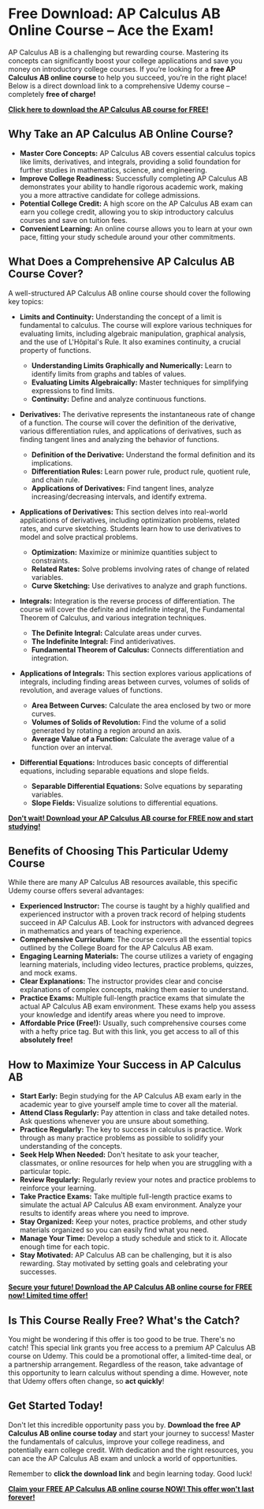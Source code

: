 # Free Download: AP Calculus AB Online Course – Ace the Exam!

AP Calculus AB is a challenging but rewarding course. Mastering its concepts can significantly boost your college applications and save you money on introductory college courses. If you’re looking for a **free AP Calculus AB online course** to help you succeed, you’re in the right place! Below is a direct download link to a comprehensive Udemy course – completely **free of charge!**

[**Click here to download the AP Calculus AB course for FREE!**](https://udemywork.com/ap-calculus-ab-online-course)

## Why Take an AP Calculus AB Online Course?

*   **Master Core Concepts:** AP Calculus AB covers essential calculus topics like limits, derivatives, and integrals, providing a solid foundation for further studies in mathematics, science, and engineering.
*   **Improve College Readiness:** Successfully completing AP Calculus AB demonstrates your ability to handle rigorous academic work, making you a more attractive candidate for college admissions.
*   **Potential College Credit:** A high score on the AP Calculus AB exam can earn you college credit, allowing you to skip introductory calculus courses and save on tuition fees.
*   **Convenient Learning:** An online course allows you to learn at your own pace, fitting your study schedule around your other commitments.

## What Does a Comprehensive AP Calculus AB Course Cover?

A well-structured AP Calculus AB online course should cover the following key topics:

*   **Limits and Continuity:** Understanding the concept of a limit is fundamental to calculus. The course will explore various techniques for evaluating limits, including algebraic manipulation, graphical analysis, and the use of L'Hôpital's Rule. It also examines continuity, a crucial property of functions.

    *   **Understanding Limits Graphically and Numerically:** Learn to identify limits from graphs and tables of values.
    *   **Evaluating Limits Algebraically:** Master techniques for simplifying expressions to find limits.
    *   **Continuity:** Define and analyze continuous functions.
*   **Derivatives:** The derivative represents the instantaneous rate of change of a function. The course will cover the definition of the derivative, various differentiation rules, and applications of derivatives, such as finding tangent lines and analyzing the behavior of functions.

    *   **Definition of the Derivative:** Understand the formal definition and its implications.
    *   **Differentiation Rules:** Learn power rule, product rule, quotient rule, and chain rule.
    *   **Applications of Derivatives:** Find tangent lines, analyze increasing/decreasing intervals, and identify extrema.
*   **Applications of Derivatives:** This section delves into real-world applications of derivatives, including optimization problems, related rates, and curve sketching. Students learn how to use derivatives to model and solve practical problems.

    *   **Optimization:** Maximize or minimize quantities subject to constraints.
    *   **Related Rates:** Solve problems involving rates of change of related variables.
    *   **Curve Sketching:** Use derivatives to analyze and graph functions.
*   **Integrals:** Integration is the reverse process of differentiation. The course will cover the definite and indefinite integral, the Fundamental Theorem of Calculus, and various integration techniques.

    *   **The Definite Integral:** Calculate areas under curves.
    *   **The Indefinite Integral:** Find antiderivatives.
    *   **Fundamental Theorem of Calculus:** Connects differentiation and integration.
*   **Applications of Integrals:** This section explores various applications of integrals, including finding areas between curves, volumes of solids of revolution, and average values of functions.

    *   **Area Between Curves:** Calculate the area enclosed by two or more curves.
    *   **Volumes of Solids of Revolution:** Find the volume of a solid generated by rotating a region around an axis.
    *   **Average Value of a Function:** Calculate the average value of a function over an interval.
*   **Differential Equations:** Introduces basic concepts of differential equations, including separable equations and slope fields.

    *   **Separable Differential Equations:** Solve equations by separating variables.
    *   **Slope Fields:** Visualize solutions to differential equations.

[**Don't wait! Download your AP Calculus AB course for FREE now and start studying!**](https://udemywork.com/ap-calculus-ab-online-course)

## Benefits of Choosing This Particular Udemy Course

While there are many AP Calculus AB resources available, this specific Udemy course offers several advantages:

*   **Experienced Instructor:** The course is taught by a highly qualified and experienced instructor with a proven track record of helping students succeed in AP Calculus AB. Look for instructors with advanced degrees in mathematics and years of teaching experience.
*   **Comprehensive Curriculum:** The course covers all the essential topics outlined by the College Board for the AP Calculus AB exam.
*   **Engaging Learning Materials:** The course utilizes a variety of engaging learning materials, including video lectures, practice problems, quizzes, and mock exams.
*   **Clear Explanations:** The instructor provides clear and concise explanations of complex concepts, making them easier to understand.
*   **Practice Exams:** Multiple full-length practice exams that simulate the actual AP Calculus AB exam environment. These exams help you assess your knowledge and identify areas where you need to improve.
*   **Affordable Price (Free!):** Usually, such comprehensive courses come with a hefty price tag. But with this link, you get access to all of this **absolutely free!**

## How to Maximize Your Success in AP Calculus AB

*   **Start Early:** Begin studying for the AP Calculus AB exam early in the academic year to give yourself ample time to cover all the material.
*   **Attend Class Regularly:** Pay attention in class and take detailed notes. Ask questions whenever you are unsure about something.
*   **Practice Regularly:** The key to success in calculus is practice. Work through as many practice problems as possible to solidify your understanding of the concepts.
*   **Seek Help When Needed:** Don't hesitate to ask your teacher, classmates, or online resources for help when you are struggling with a particular topic.
*   **Review Regularly:** Regularly review your notes and practice problems to reinforce your learning.
*   **Take Practice Exams:** Take multiple full-length practice exams to simulate the actual AP Calculus AB exam environment. Analyze your results to identify areas where you need to improve.
*   **Stay Organized:** Keep your notes, practice problems, and other study materials organized so you can easily find what you need.
*   **Manage Your Time:** Develop a study schedule and stick to it. Allocate enough time for each topic.
*   **Stay Motivated:** AP Calculus AB can be challenging, but it is also rewarding. Stay motivated by setting goals and celebrating your successes.

[**Secure your future! Download the AP Calculus AB online course for FREE now! Limited time offer!**](https://udemywork.com/ap-calculus-ab-online-course)

## Is This Course Really Free? What's the Catch?

You might be wondering if this offer is too good to be true. There's no catch! This special link grants you free access to a premium AP Calculus AB course on Udemy. This could be a promotional offer, a limited-time deal, or a partnership arrangement. Regardless of the reason, take advantage of this opportunity to learn calculus without spending a dime. However, note that Udemy offers often change, so **act quickly**!

## Get Started Today!

Don't let this incredible opportunity pass you by. **Download the free AP Calculus AB online course today** and start your journey to success! Master the fundamentals of calculus, improve your college readiness, and potentially earn college credit. With dedication and the right resources, you can ace the AP Calculus AB exam and unlock a world of opportunities.

Remember to **click the download link** and begin learning today. Good luck!

[**Claim your FREE AP Calculus AB online course NOW! This offer won't last forever!**](https://udemywork.com/ap-calculus-ab-online-course)
